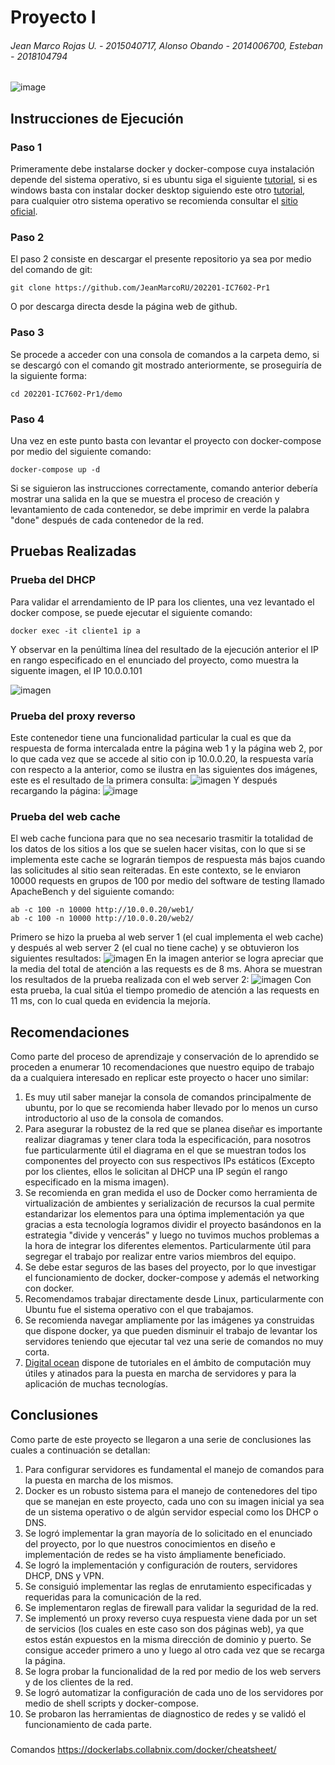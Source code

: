 # Proyecto I

###### Jean Marco Rojas U. - 2015040717, Alonso Obando - 2014006700, Esteban - 2018104794

![image](https://user-images.githubusercontent.com/15478613/162591470-a658ec42-2ce4-4e73-abef-aea8b82d2c0d.png)

## Instrucciones de Ejecución

### Paso 1

Primeramente debe instalarse docker y docker-compose cuya instalación depende del sistema operativo, si es ubuntu siga el siguiente [tutorial](https://www.digitalocean.com/community/tutorials/how-to-install-and-use-docker-compose-on-ubuntu-20-04-es), si es windows basta con instalar docker desktop siguiendo este otro [tutorial](https://docs.docker.com/desktop/windows/install/), para cualquier otro sistema operativo se recomienda consultar el [sitio oficial](https://docs.docker.com/get-docker/).

### Paso 2

El paso 2 consiste en descargar el presente repositorio ya sea por medio del comando de git:

```
git clone https://github.com/JeanMarcoRU/202201-IC7602-Pr1
```

O por descarga directa desde la página web de github.

### Paso 3

Se procede a acceder con una consola de comandos a la carpeta demo, si se descargó con el comando git mostrado anteriormente, se proseguiría de la siguiente forma:

```
cd 202201-IC7602-Pr1/demo
```

### Paso 4

Una vez en este punto basta con levantar el proyecto con docker-compose por medio del siguiente comando:

```
docker-compose up -d
```

Si se siguieron las instrucciones correctamente, comando anterior debería mostrar una salida en la que se muestra el proceso de creación y levantamiento de cada contenedor, se debe imprimir en verde la palabra "done" después de cada contenedor de la red.

## Pruebas Realizadas

### Prueba del DHCP

Para validar el arrendamiento de IP para los clientes, una vez levantado el docker compose, se puede ejecutar el siguiente comando:

```
docker exec -it cliente1 ip a
```

Y observar en la penúltima línea del resultado de la ejecución anterior el IP en rango especificado en el enunciado del proyecto, como muestra la siguente imagen, el IP 10.0.0.101

![imagen](https://github.com/JeanMarcoRU/202201-IC7602-Pr1/blob/main/pruebas/cliente1%20ip%20address.png)

### Prueba del proxy reverso

Este contenedor tiene una funcionalidad particular la cual es que da respuesta de forma intercalada entre la página web 1 y la página web 2, por lo que cada vez que se accede al sitio con ip 10.0.0.20, la respuesta varía con respecto a la anterior, como se ilustra en las siguientes dos imágenes, este es el resultado de la primera consulta:
![imagen](https://github.com/JeanMarcoRU/202201-IC7602-Pr1/blob/main/pruebas/request1.jpeg)
Y después recargando la página:
![image](https://user-images.githubusercontent.com/15478613/166093183-75e9f221-beaf-42ab-8852-6be65a624282.png)

### Prueba del web cache

El web cache funciona para que no sea necesario trasmitir la totalidad de los datos de los sitios a los que se suelen hacer visitas, con lo que si se implementa este cache se lograrán tiempos de respuesta más bajos cuando las solicitudes al sitio sean reiteradas. En este contexto, se le enviaron 10000 requests en grupos de 100 por medio del software de testing llamado ApacheBench y del siguiente comando:

```
ab -c 100 -n 10000 http://10.0.0.20/web1/
ab -c 100 -n 10000 http://10.0.0.20/web2/
```

Primero se hizo la prueba al web server 1 (el cual implementa el web cache) y después al web server 2 (el cual no tiene cache) y se obtuvieron los siguientes resultados:
![imagen](https://github.com/JeanMarcoRU/202201-IC7602-Pr1/blob/main/pruebas/test1.jpeg)
En la imagen anterior se logra apreciar que la media del total de atención a las requests es de 8 ms.
Ahora se muestran los resultados de la prueba realizada con el web server 2:
![imagen](https://github.com/JeanMarcoRU/202201-IC7602-Pr1/blob/main/pruebas/test2.jpeg)
Con esta prueba, la cual sitúa el tiempo promedio de atención a las requests en 11 ms, con lo cual queda en evidencia la mejoría.

## Recomendaciones

Como parte del proceso de aprendizaje y conservación de lo aprendido se proceden a enumerar 10 recomendaciones que nuestro equipo de trabajo da a cualquiera interesado en replicar este proyecto o hacer uno similar:

1. Es muy util saber manejar la consola de comandos principalmente de ubuntu, por lo que se recomienda haber llevado por lo menos un curso introductorio al uso de la consola de comandos.
2. Para asegurar la robustez de la red que se planea diseñar es importante realizar diagramas y tener clara toda la especificación, para nosotros fue particularmente útil el diagrama en el que se muestran todos los componentes del proyecto con sus respectivos IPs estáticos (Excepto por los clientes, ellos le solicitan al DHCP una IP según el rango especificado en la misma imagen).
3. Se recomienda en gran medida el uso de Docker como herramienta de virtualización de ambientes y serialización de recursos la cual permite estandarizar los elementos para una óptima implementación ya que gracias a esta tecnología logramos dividir el proyecto basándonos en la estrategia "divide y vencerás" y luego no tuvimos muchos problemas a la hora de integrar los diferentes elementos. Particularmente útil para segregar el trabajo por realizar entre varios miembros del equipo.
4. Se debe estar seguros de las bases del proyecto, por lo que investigar el funcionamiento de docker, docker-compose y además el networking con docker.
5. Recomendamos trabajar directamente desde Linux, particularmente con Ubuntu fue el sistema operativo con el que trabajamos.
6. Se recomienda navegar ampliamente por las imágenes ya construidas que dispone docker, ya que pueden disminuir el trabajo de levantar los servidores teniendo que ejecutar tal vez una serie de comandos no muy corta.
7. [Digital ocean](https://www.digitalocean.com) dispone de tutoriales en el ámbito de computación muy útiles y atinados para la puesta en marcha de servidores y para la aplicación de muchas tecnologías.

## Conclusiones

Como parte de este proyecto se llegaron a una serie de conclusiones las cuales a continuación se detallan:

1. Para configurar servidores es fundamental el manejo de comandos para la puesta en marcha de los mismos.
2. Docker es un robusto sistema para el manejo de contenedores del tipo que se manejan en este proyecto, cada uno con su imagen inicial ya sea de un sistema operativo o de algún servidor especial como los DHCP o DNS.
3. Se logró implementar la gran mayoría de lo solicitado en el enunciado del proyecto, por lo que nuestros conocimientos en diseño e implementación de redes se ha visto ámpliamente beneficiado.
4. Se logró la implementación y configuración de routers, servidores DHCP, DNS y VPN.
5. Se consiguió implementar las reglas de enrutamiento especificadas y requeridas para la comunicación de la red.
6. Se implementaron reglas de firewall para validar la seguridad de la red.
7. Se implementó un proxy reverso cuya respuesta viene dada por un set de servicios (los cuales en este caso son dos páginas web), ya que estos están expuestos en la misma dirección de dominio y puerto. Se consigue acceder primero a uno y luego al otro cada vez que se recarga la página.
8. Se logra probar la funcionalidad de la red por medio de los web servers y de los clientes de la red.
9. Se logró automatizar la configuración de cada uno de los servidores por medio de shell scripts y docker-compose.
10. Se probaron las herramientas de diagnostico de redes y se validó el funcionamiento de cada parte.

###

Comandos
https://dockerlabs.collabnix.com/docker/cheatsheet/
